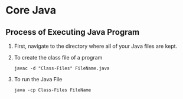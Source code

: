 # Core Java

## Process of Executing Java Program

1. First, navigate to the directory where all of your Java files are kept.

2. To create the class file of a program

   ```
   javac -d "Class-Files" FileName.java
   ```

3. To run the Java File

   ```
   java -cp Class-Files FileName
   ```
